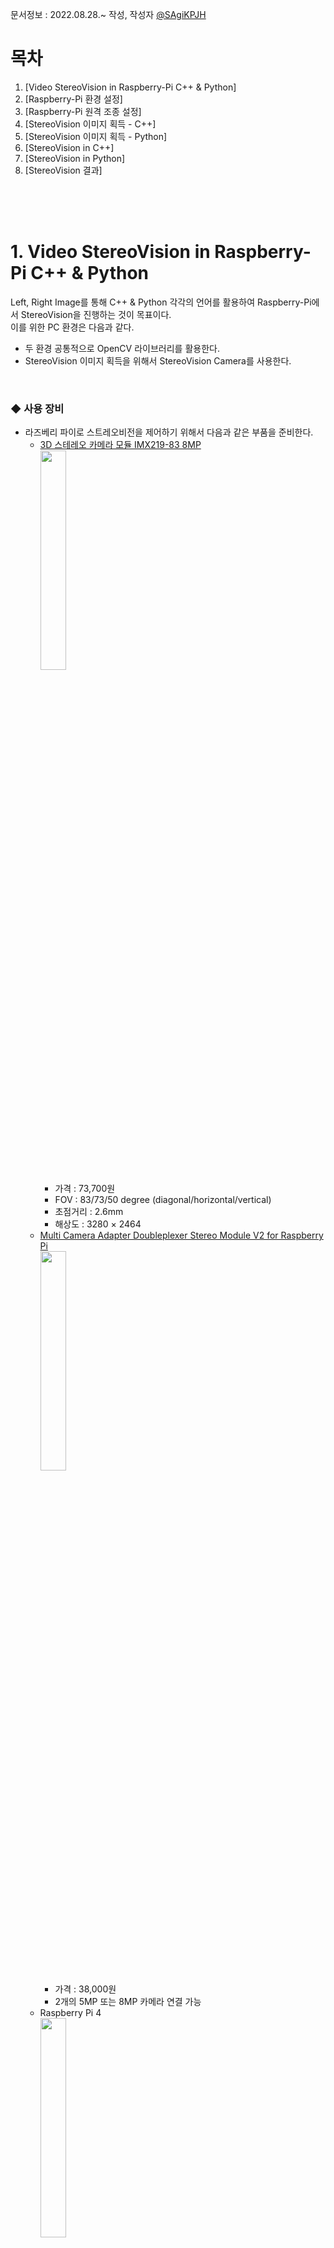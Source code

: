 문서정보 : 2022.08.28.~ 작성, 작성자 [@SAgiKPJH](https://github.com/SAgiKPJH)

# 목차
1. [Video StereoVision in Raspberry-Pi C++ & Python]
2. [Raspberry-Pi 환경 설정]
3. [Raspberry-Pi 원격 조종 설정]
4. [StereoVision 이미지 획득 - C++]
5. [StereoVision 이미지 획득 - Python]
6. [StereoVision in C++]
7. [StereoVision in Python]
8. [StereoVision 결과]

<br><br><br>

# 1. Video StereoVision in Raspberry-Pi C++ & Python

Left, Right Image를 통해 C++ & Python 각각의 언어를 활용하여 Raspberry-Pi에서 StereoVision을 진행하는 것이 목표이다.  
이를 위한 PC 환경은 다음과 같다.  
- 두 환경 공통적으로 OpenCV 라이브러리를 활용한다.
- StereoVision 이미지 획득을 위해서 StereoVision Camera를 사용한다.

<br>

### ◆ 사용 장비

- 라즈베리 파이로 스트레오비전을 제어하기 위해서 다음과 같은 부품을 준비한다.
  - [3D 스테레오 카메라 모듈 IMX219-83 8MP](https://www.devicemart.co.kr/goods/view?no=13008080)  
    <img src="https://user-images.githubusercontent.com/66783849/187056296-254ea736-2c20-41d9-82d6-f4c9b4f71b63.png" width="30%">
    - 가격 : 73,700원
    - FOV : 83/73/50 degree (diagonal/horizontal/vertical)
    - 초점거리 : 2.6mm
    - 해상도 : 3280 × 2464
  - [Multi Camera Adapter Doubleplexer Stereo Module V2 for Raspberry Pi](https://www.devicemart.co.kr/goods/view?no=12231996)  
    <img src="https://user-images.githubusercontent.com/66783849/187056476-c0e7b858-d937-4c69-a62d-3a5ad0cdd741.png" width="30%">
    - 가격 : 38,000원
    - 2개의 5MP 또는 8MP 카메라 연결 가능
  - Raspberry Pi 4  
    <img src="https://user-images.githubusercontent.com/66783849/187056546-f6e57380-7b9f-4fbc-8552-96f0d3610119.png" width="30%">
    - 80,000원
    - 용량 4GB
    - [참고 사이트](https://www.devicemart.co.kr/goods/view?no=12234534)
  - 라즈베리 파이 microSD Card
  - [라즈베리파이 화면 모니터(5인치 800x480 HDMI LCD 모니터)](https://www.devicemart.co.kr/goods/view?no=1382229)
    - 가격 : 48,000원
    - 해상도 : 800x400 (5인치)
  - 모니터 전원 어댑터 및 라즈베리파이 전원 어댑터 (Micro-USB 5P타입,  USB C타입)
    - 가격 : 5,800원 * 2
    - 정격 출력 : DC 5V 4A
  - 케이블(microHDMI to HDMI)
    - 가격 : 3,000원

<br><br><br>


# 2. Raspberry-Pi 환경설정

- 라즈베리 파이를 실행시키기 위해서는, 준비한 micro-SD카드에 Raspberry-Pi의 OS를 설치한다.
  1. [라즈베리 홈페이지](https://www.raspberrypi.com/software/)로 이동한다.
  2. [Download for Windows](https://downloads.raspberrypi.org/imager/imager_latest.exe)를 눌러 imager를 설치한다.
  3. Raspberry Pi Imager를 실행하여 저장소 선택 후 운영체제(Raspberry-Pi OS FULL(32-BIT))를 선택한다.
     <img src="https://user-images.githubusercontent.com/66783849/194845184-58765031-2643-4d51-ada9-581398405b0d.png" width="60%">  
  4. 쓰기 버튼을 눌러 OS를 설치한다. 쓰기가 완료되었다는 창이 나오면 sd카드를 뺀다.
     <img src="https://user-images.githubusercontent.com/66783849/194847248-0b3d6b3d-134d-464a-b493-5b16c720f9a7.png" width="60%">  
  5. 이후 micro SD카드를 연결하여 raspberry-Pi를 킨다.  
     <img src="https://user-images.githubusercontent.com/66783849/194858561-c4af5380-2209-4970-8c45-825c17583e2d.png" width="60%">  
  6. 각종 설정 이후 Rspberry-Pi를 재시작 한다. 다음과 같은 화면이 나타나면, 성공이다.
     <img src="https://user-images.githubusercontent.com/66783849/194889251-6c6db724-4e51-4560-aa4a-48a5d71c15b9.png" width="60%">  
- 한국어가 깨진 상태이면 다음과 같이 설정한다. 또한 한글 입력도 가능하도록 설정한다.
  1. 다음과 같이 터미널(<kbd>Ctrl</kbd>+<kbd>Alt</kbd>+<kbd>T</kbd>)을 열고 명령창을 실행한다.
  2. 다음 명령어를 입력한다.
     ```bash
     sudo apt install fonts-unfonts-core   # 한글 폰트 설치

     # 경우에 따라 apt-get 기반일 수 있다.
     sudo apt-get install fonts-unfonts-core   # 한글 폰트 설치
     ```
  3. 왼쪽 상단 라즈베리 파이 아이콘 > Preferences -> Raspberry pi Configuration 실행 -> Localisation -> Set Locale... -> Language, Character Set을 각각 ko(Korean), UTF-8로 선택 되어있는지 확인한다.
  4. 한국어 입력을 위해서 다음과 같이 명령어를 입력한다.
     ```bash
     sudo apt install ibus-hangul
     sudo apt install fonts-unfonts-core

     # 경우에 따라 apt-get 기반일 수 있다.
     sudo apt-get install ibus-hangul
     sudo apt-get install fonts-unfonts-core
     ```
  5. 라즈베리파이 Reboot를 하여 한글이 잘 나타나는지 확인한다.  
     <img src="https://user-images.githubusercontent.com/66783849/194889663-b416b717-6f43-475e-a389-ccb6fee2d22d.png" width="40%">

<br><br><br>

# 3. Raspberry-Pi 원격 조종 설정

- 라즈베리 파이를 원격으로 조종하기 위한 설정을 진행한다.
  1. 왼쪽 상단 라즈베리 파이 아이콘 > Preferences -> Raspberry pi Configuration 실행 -> Interfaces -> SSH -> Enable 선택
  2. 터미널 창에 들어가 다음 명령어를 입력한다.
     ```bash
     sudo apt install xrdp   # 원격 데스크톱 연결
     
     # 경우에 따라 apt-get 기반일 수 있다.
     sudo apt-get install xrdp
     ```
  3. 이후 터미널에 다음 명령어를 입력하여 IP주소를 확인한다.
     ```bash
     hostname -I
     ```
     결과
     ```bash
     192.168.0.69
     ```
  4. 원격 데스크톱에서 연결할 컴퓨터에서 "원격 데스크톱"을 실행한다.  
     <img src="https://user-images.githubusercontent.com/66783849/194879592-e5a59d93-3c8e-470e-b41e-6b8de34cc57b.png" width="50%">  
     IP 주소를 입력 후 "옵션 표시(O)"를 클릭하여 자세한 사항을 설정한다.  
     <img src="https://user-images.githubusercontent.com/66783849/194879459-bd7fb4b5-f5cd-4927-aeb1-d2cdbc8968f8.png" width="50%">  
  5. 원격 데스크톱 연결할 대상에 Raspberry-Pi 사용자 이름을 넣는다.
  6. 이후 연결을 눌러 비밀번호를 눌러 원격 접속이 됨을 확인한다.  
     <img src="https://user-images.githubusercontent.com/66783849/194880213-dd565dcf-edc1-4b5b-b84c-fcda5bf98df2.png" width="50%">  
     [‼만일 실패하거나 이상이 있을 경우 30초 정도가 지난 뒤에 나타나니, 기다려보자]
- 다음 에러와 같이 한 아이디로 여러 기기에서 동시 접속불가능한 경우 유저 아이디를 만든다.  
  <img src="https://user-images.githubusercontent.com/66783849/194885388-6adf58c6-dde0-404d-b699-6389cad8d55c.png" width="40%">  
  1. 다음 명령어를 터미널에 입력하여 아이디를 만든다.
     ```bash
     sudo adduser sagijju
     ```
     이후 패스워드 및 다양한 정보를 추가하여 아이디를 만든다.
  2. 새로 생성된 아이디로 원격데스크톱에 접속한다.
- 다음과 같이 접속에 성공한 화면을 확인한다.  
  <img src="https://user-images.githubusercontent.com/66783849/194887254-3d7cd188-88cf-4e80-bf85-a2c614cf8694.png" width="70%">  



<br><br><br>

# 4. StereoVision 이미지 획득

- StereoVision 이미지를 획득하기 위해서 StereoVision Camera를 통해 이미지를 획득할 수 있도록 한다.
- 3D 스테레오 카메라 모듈 IMX219-83 8MP을 Raspberry Pi와 연결하여 카메라 이미지를 획득해본다.
- 모듈에 대한 자세한 사용 방법을 [Arducam에서 제공하는 pdf](https://www.uctronics.com/download/Amazon/B016601.pdf)를 통해 확인한다.
- 또는 Arducam에서 제공하는 [ArduCAM Github](https://github.com/ArduCAM/RaspberryPi/tree/master/Multi_Camera_Adapter/Multi_Adapter_Board_2Channel_uc444) Tutorial을 확인한다.

<br>

## 스트레오 카메라 연결 및 환경설정

1. 왼쪽 상단 라즈베리 파이 아이콘 > Preferences -> Raspberry pi Configuration 실행 -> Interfaces -> I2C: -> Enable 선택  
   - 이는 StereoVision 카메라 분배기가 I2C 통신을 하기 때문에 설정한다.  
  <img src="https://user-images.githubusercontent.com/66783849/194901722-965a700f-0603-4227-809c-93445b2d7094.png" width="300">  
2. 스트레오 비전 카메라를 라즈베리 파이에 연결한다.  
  <img src="https://user-images.githubusercontent.com/66783849/194897502-83c679e8-787d-4e5c-86ca-5f9becd3ce18.png" width="300">  
3. 다음과 같이 명령어를 입력한다.   
   ```bash
   git clone https://github.com/ArduCAM/RaspberryPi.git
   ```

### Terminal 방법

1. 다음과 같이 Terminal에 입력한다.
   ```bash
   cd /tmp
   wget https://project-downloads.drogon.net/wiringpi-latest.deb
   sudo dpkg -i wiringpi-latest.deb
   ```
2. 다음과 같이 스크립트를 실행한다.
   ```bash
   cd ~
   cd RaspberryPi/Multi_Camera_Adapter/Multi_Adapter_Board_2Channel_uc444/shell
   sudo chmod +x pi_cam_uc444.sh
   sudo ./pi_cam_uc444.sh
   ```
3. 다음과 같이 Demo를 실행한다.
   ```bash
   sudo ./pi_cam_uc444.sh
   ```
- 이를 통해 카메라의 인식 여부를 확인한다.  
  <img src="https://user-images.githubusercontent.com/66783849/195839241-978dc7e7-d964-4faa-8dd3-6c8f4ff6f893.png" height="400"> <img src="https://user-images.githubusercontent.com/66783849/195839071-c83f249b-7b8d-4786-8be0-c348f479080a.png" height="400">  
  <img src="https://user-images.githubusercontent.com/66783849/195847108-d9ed1b17-6278-4fe3-ab00-9193d743b946.png" width="350">
  ```bash
  > cd ~
  > cd RaspberryPi/Multi_Camera_Adapter/Multi_Adapter_Board_2Channel_uc444/shell
  > sudo chmod +x pi_cam_uc444.sh
  > sudo ./pi_cam_uc444.sh
  
  [sudo] sagijju의 암호: # 암호 입력
  
  Choose camera A
  No protocol specified
  Preview window unavailable
  [0:01:36.107728611] [2251]  INFO Camera camera_manager.cpp:293 libcamera v0.0.0+3866-0c55e522
  [0:01:36.153081243] [2252]  WARN RPI raspberrypi.cpp:1258 Mismatch between Unicam and CamHelper for embedded data usage!
  [0:01:36.154023661] [2252]  INFO RPI raspberrypi.cpp:1374 Registered camera /base/soc/i2c0mux/i2c@1/imx219@10 to Unicam device /dev/media3 and ISP device /dev/media1
  [0:01:36.154684637] [2251]  INFO Camera camera.cpp:1035 configuring streams: (0) 1640x1232-YUV420
  [0:01:36.155054134] [2252]  INFO RPI raspberrypi.cpp:761 Sensor: /base/soc/i2c0mux/i2c@1/imx219@10 - Selected sensor format: 1640x1232-SBGGR10_1X10 - Selected unicam format: 1640x1232-pBAA
  [0:01:41.301627280] [2251]  INFO Camera camera.cpp:1035 configuring streams: (0) 3280x2464-YUV420 (1) 3280x2464-SBGGR10_CSI2P
  [0:01:41.306439326] [2252]  INFO RPI raspberrypi.cpp:761 Sensor: /base/soc/i2c0mux/i2c@1/imx219@10 - Selected sensor format: 3280x2464-SBGGR10_1X10 - Selected unicam format: 3280x2464-pBAA
  Still capture image received
  
  Choose Camera B
  No protocol specified
  Preview window unavailable
  [0:01:42.070916110] [2264]  INFO Camera camera_manager.cpp:293 libcamera v0.0.0+3866-0c55e522
  [0:01:42.099557730] [2265]  WARN RPI raspberrypi.cpp:1258 Mismatch between Unicam and CamHelper for embedded data usage!
  [0:01:42.100621502] [2265]  INFO RPI raspberrypi.cpp:1374 Registered camera /base/soc/i2c0mux/i2c@1/imx219@10 to Unicam device /dev/media3 and ISP device /dev/media1
  [0:01:42.101433460] [2264]  INFO Camera camera.cpp:1035 configuring streams: (0) 1640x1232-YUV420
  [0:01:42.102049494] [2265]  INFO RPI raspberrypi.cpp:761 Sensor: /base/soc/i2c0mux/i2c@1/imx219@10 - Selected sensor format: 1640x1232-SBGGR10_1X10 - Selected unicam format: 1640x1232-pBAA
  [0:01:47.254229385] [2264]  INFO Camera camera.cpp:1035 configuring streams: (0) 3280x2464-YUV420 (1) 3280x2464-SBGGR10_CSI2P
  [0:01:47.256323988] [2265]  INFO RPI raspberrypi.cpp:761 Sensor: /base/soc/i2c0mux/i2c@1/imx219@10 - Selected sensor format: 3280x2464-SBGGR10_1X10 - Selected unicam format: 3280x2464-pBAA
  Still capture image received
  Test OK
  ```

<br>

### Python version (RaspberryPi Direct Display)

- 이 방법은 실시간으로 카메라 영상을 받을 수 있지만, 원격데스크톱과 같은 연결에서는 확인이 어렵다. 떄문에 RaspberryPi를 직접 연결한 모니터에서 테스트해본다.
1. OpenCV Library를 다운받는다.
   ```Bash
   sudo apt install -y python3-libcamera python3-kms++
   sudo apt install -y python3-prctl libatlas-base-dev ffmpeg libopenjp2-7 python3-pip
   pip3 install numpy --upgrade
   pip3 install picamera2
   ```
2. 컴파일 및 실행한다.
   ```bash
   cd ~
   cd RaspberryPi/Multi_Camera_Adapter/Multi_Adapter_Board_2Channel_uc444
   make
   python arducam_multi_adapter_uc444.py
   ```
3. For the use of remote control terminals, first specify the location of the image display
   ```Bash
   export DISPLAY=:0
   python arducam_multi_adapter_uc444.py
   ```
4. For users who directly operate locally
   ```Bash
   python arducam_multi_adapter_uc444.py
   ```
3. 다음과 같이 데모창이 나타나는지 확인한다.
- [‼ 오류 qt.qpa.xcb: could not connect to display :0]
  - 원격데스크톱의 경우, 연결이 어렵다.
  - ssh를 통해 연결하면 디스플레이 창을 window에 띄우는게 가능한데, 자세한건 다음 사이트를 참고한다.  
<img src="https://user-images.githubusercontent.com/66783849/195968466-3d5781d2-2925-46da-93d5-aac7e5173ebf.png" width="250">

<br><br>

## RaspberryPi C++, Python 실행

- RaspberryPi에서 C++, Python을 컴파일하고 실행해본다.

### C++ on RaspberryPi

- RaspberryPi에서 폴더를 열어 hello.cpp라는 파일을 만든 후 아래와 같이 작성한다.
  ```cpp
  #include <iostream>
  using namespace std;
  
  int main()
  {
     cout << "Hello RaspberryPi in C++" << endl;
     return 0;
  }
  ```
  <img src="https://user-images.githubusercontent.com/66783849/195969413-dbc2bead-4dbc-4595-916c-9975f51646c5.png" width="350">
- Terminal로 hello.cpp 를 만든 폴더 위치로 이동한 다음 다음과 같이 명령어를 입력한다.
  ```bash
  g++ -o hello hello.cpp
  ```
- 이후 만들어진 hello를 실행한다.
  ```bash
  ./hello
  ```
  <img src="https://user-images.githubusercontent.com/66783849/195969449-d520493f-e76a-469a-a7d1-680820b4e178.png" width="350">
- 참조 : [Getting Started with C++ on Raspberry Pi (Guide & examples)](https://raspberrytips.com/use-c-on-raspberry-pi/)

<br>

### Python on RaspberryPi

- Python은 커맨드로 작성이 가능하다. (또는 vi로 문서를 만든 후 실행시킨다)
- <kbd>Ctrl</kbd>+<kbd>D</kbd>를 통해 빠져나온다.
  ```bash
  $ python
  
  Python 3.9.2 (default, Mar 12 2021, 04:06:34) 
  [GCC 10.2.1 20210110] on linux
  Type "help", "copyright", "credits" or "license" for more information.
  >>> print("hello")
  hello
  >>>
  ```
  <img src="https://user-images.githubusercontent.com/66783849/195969530-f65812c9-be86-47ed-8fa9-572909f24596.png" width="400">
- 하지만 문서로 작성하여 보다 편하고 빠르게 작업한다.
- RaspberryPi에서 폴더를 열어 hello.py라는 파일을 만든 후 아래와 같이 작성한다.
  ```python
  print("Hello, RaspberryPI in Python")
  ```
  <img src="https://user-images.githubusercontent.com/66783849/195969621-e12ac22d-cf12-4661-b4cc-8e85945a1b52.png" width="350">
- Terminal로 hello.py 를 만든 폴더 위치로 이동한 다음 다음과 같이 명령어를 입력한다.
  ```bash
  $ python hello.py

  Hello, RaspberryPI in Python
  ```
  <img src="https://user-images.githubusercontent.com/66783849/195969660-356ccc06-6079-476b-afc4-2cb7e9fa6e0d.png" width="350">
- 참조 : [[라즈베리파이] 라즈비안 안에서 python 사용하기](https://m.blog.naver.com/dokkosam/221868691692)

<br><br>

## StereoVision 이미지 획득 - C++

- StereoVision의 이미지를 획득하기 위해서 기존에 진행했었던 C++, Python 코드를 GitClone하여 받아 참고하면서 만든다.
- 이때 코드는 사진을 변환하는 예제이기 때문에, 영상을 출력하는 예제로 변환하는 작업을 진행한다.

### C++ 기본

- RaspberryPi C++ 코드를 다음과 같이 작성한다.  
- 우선, 다양한 StereoVision 기법이 존재하기에, 입력별로 다른 기법이 진행될 수 있도록 다음과 같이 구성한다.
  ```cpp
  // get_argv_test.cpp

  #include <iostream>
  using namespace std;
    
  int main(int argc, char *argv[])
  {
     cout << "Hello RaspberryPi in C++" << endl;
     cout << argv[1] << endl;
     return 0;
  }
  
  // g++ -o get_argv_test "get_argv_test.cpp"
  // ./get_argv_test hello
  ```
  <img src="https://user-images.githubusercontent.com/66783849/195970125-a9012221-14d9-4b83-883f-f6b3d4607fe8.png" width="350">

<br>

### C++ OpenCV

- OpenCV를 CPP로 연동하기 위해서 다음과 같이 Linux에서 OpenCV를 구현하는 것을 활용한다.
- 다음과 같이 기본적인 환경을 설정한다. (C++ 컴파일러, git, CMake, make 등등)
  ```bash
  sudo apt install -y g++ cmake make git libgtk2.0-dev pkg-config
  ```
- [opencv git 주소](https://github.com/opencv/opencv)로 가서 git 링크를 받아온다.
- 이후 git clone을 진행한다.
  - 이때, 붙여넣기는 <kbd>Ctrl</kbd>+<kbd>Shift</kbd>+<kbd>V</kbd>를 활용한다.
  ```bash
  cd ~ && git clone https://github.com/opencv/opencv.git
  ```
- Build the source 공간을 만든다.
  ```bash
  mkdir -p build && cd build
  ```
- OpneCV를 컴파일(cmake)한다.
  ```bash
  cmake ../opencv
  make -j4
  # 상당히 오래 걸린다.
  # 만일 opencv 내부의 디렉토리의 빌드가 오래걸린다면, 디렉토리를 제외시키고(다른데 옮겨놓자) 다시빌드한다.
  ```
  <img src="https://user-images.githubusercontent.com/66783849/195997441-48e58c1d-05ef-4cb0-ac76-ee75dfb87fb4.png" width="450">
- OpenCV Package를 Install한다.
  ```bash
  sudo make install
  ```
  <img src="https://user-images.githubusercontent.com/66783849/196418075-cd29f8cf-7e9b-4cbd-a7c2-bfac2aac11d5.png" width="450">  
  <img src="https://user-images.githubusercontent.com/66783849/196418121-1575d2bd-bb78-43c5-9c02-b0c6d95a3d12.png" width="450">
- "/usr/local/include/opencv4"에 opencv4가 설치됨을 확인한다.  
  <img src="https://user-images.githubusercontent.com/66783849/196419175-c0f16a67-be48-4b53-8b1c-0bfed890b8b9.png" width="450">
- Test는 다음과 같이 진행한다.
  ```bash
  # Test를 진행할 폴더를 구성한다.
  mkdir test && cd test
  
  # cpp 문서를 만든다. (nano 또는 vi 사용)
  nano DisplayImage.cpp
  ```
- DisplayImage.cpp에 다음 내용을 <kbd>Ctrl</kbd>+<kbd>Shift</kbd>+<kbd>V</kbd>를 통해 넣는다.
  ```cpp
  #include <opencv2/opencv.hpp>
  #include <stdio.h>
  using namespace cv;
  int main(int argc, char** argv)
  {
      if (argc != 2) {
          printf("usage: DisplayImage.out <Image_Path>\n");
          return -1;
      }
      Mat image;
      image = imread(argv[1], 1);
      if (!image.data) {
          printf("No image data \n");
          return -1;
      }
      namedWindow("Display Image", WINDOW_AUTOSIZE);
      imshow("Display Image", image);
      waitKey(0);
      return 0;
  }
  ```
- 그리고 다음 CMakeLists.txt를 만들어 다음과 같은 내용을 넣는다.
  ```bash
  nano CMakeLists.txt
  ```
  ```bash
  cmake_minimum_required(VERSION 2.8)
  project( DisplayImage )
  find_package( OpenCV REQUIRED )
  include_directories( ${OpenCV_INCLUDE_DIRS} )
  add_executable( DisplayImage DisplayImage.cpp )
  target_link_libraries( DisplayImage ${OpenCV_LIBS} )
  ```
- 그리고 이어서 cmake를 통해 빌드 파일을 생성한다.
  ```bash
  cmake .
  ```
  <img src="https://user-images.githubusercontent.com/66783849/196420932-4652fdd3-1d13-44c7-bbdf-91afbeba4ec9.png" width="350">
- 마지막으로 다음 명령으로 make를 사용하여 프로그램을 빌드한다.
  ```bash
  make
  ```
  <img src="https://user-images.githubusercontent.com/66783849/196421477-da7b21fa-d9e7-4758-9f0e-b993cad0b78c.png" width="450">
- 다음 명령을 통해 이미지 띄우는 테스트를 해본다.
  ```bash
  ./DisplayImage path_of_the_image

  # 예
  ./DisplayImage path_of_the_image
  ```
- 참조
  - [How to Install opencv in C++ on Linux?](https://www.geeksforgeeks.org/how-to-install-opencv-in-c-on-linux/)



<br>

### pi_cam_uc444.sh 분석

- pi_cam_uc444.sh의 내용은 다음과 같다.
  ```bash
  #!/bin/sh
  raspi-gpio set 4 op # GPIO 4 OUTPUT
  raspi-gpio set 17 op # GPIO 17 OUTPUT
  i2cset -y 1 0x70 0x00 0x01 # I2C 통신 - 0x70에 0x00 0x01 전송
  # i2cset
  # i2cset은 I2C 버스를 통해 볼 수 있는 레지스터를 설정하는 프로그램
  # -y 대화식 모드를 비활성화
  # 1 : 스캔할 I2C 버스의 번호 또는 이름
  # 0x70 : 버스의 칩 주소를 지정
  # 0x00 : 쓸 칩의 주소를 지정
  # 0x01 : 지정된 경우 칩의 해당 위치에 쓸 값
  raspi-gpio set 17 dl #set the gpio17 low
  raspi-gpio set  4 dl #set the gpio4 low
  echo "Choose camera A"
  libcamera-still -o camera1.jpg # 촬영 (기본 5초뒤 촬영)
  i2cset -y 1 0x70 0x00 0x02
  raspi-gpio set 17 dl #set the gpio17 low
  raspi-gpio set  4 dh #set the gpio4 high
  echo "Choose Camera B"
  libcamera-still -o camera2.jpg
  echo "Test OK"
  ```
- 이를 다음과 같이 축약할 수 있다.
  ```bash
  #!/bin/sh
  raspi-gpio set 4 op dl
  raspi-gpio set 17 op dl
  i2cset -y 1 0x70 0x00 0x01 
  echo "Choose camera A"
  libcamera-still -t 1 -o camera1.jpg # 0.001초뒤 촬영
  i2cset -y 1 0x70 0x00 0x02
  raspi-gpio set  4 dh #set the gpio4 high
  echo "Choose Camera B"
  libcamera-still -t 1 -o camera2.jpg
  echo "Test OK"
  ```

<br>

### C++ OpenCV 활용한 영상 출력


<br><br>


## StereoVision 이미지 획득 - Python

<br>

### arducam_multi_adapter_uc444.py 분석

- python에서 실시간 영상에 대해서 필요한 부분만 추려내면 다음과 같다.
  ```python
  import numpy as np
  from picamera2 import Picamera2
  from PyQt5.QtGui import QImage,QPixmap
  from PyQt5.QtCore import QThread,Qt
  import RPi.GPIO as gp
  import time
  import os
  
  width = 320
  height = 240 
  
  adapter_info = {  
      "A" : {   
          "i2c_cmd":"i2cset -y 10 0x70 0x00 0x01",
          "gpio_sta":[0,0],
      }, "B" : {
          "i2c_cmd":"i2cset -y 10 0x70 0x00 0x02",
          "gpio_sta":[1,0],
      }
  }
  picam2 = Picamera2()
  
  class WorkThread(QThread):
  
      def __init__(self):
          super(WorkThread,self).__init__()
          gp.setwarnings(False)
          gp.setmode(gp.BOARD)
          gp.setup(7, gp.OUT)
          gp.setup(11, gp.OUT)
  
      def select_channel(self,index):
          channel_info = adapter_info.get(index)
          if channel_info == None:
              print("Can't get this info")
          gpio_sta = channel_info["gpio_sta"] # gpio write
          gp.output(7, gpio_sta[0])
          gp.output(11, gpio_sta[1])
  
      def init_i2c(self,index):
          channel_info = adapter_info.get(index)
          os.system(channel_info["i2c_cmd"]) # i2c write
  
      def run(self):
          global picam2
          flag = False
          for item in {"A","B"}:
              try:
                  self.select_channel(item)
                  self.init_i2c(item)
                  time.sleep(0.5) 
                  picam2.close()
                  print("init1 "+ item)
                  picam2 = Picamera2()
                  picam2.configure(picam2.create_still_configuration(main={"size": (320, 240),"format": "BGR888"},buffer_count=2)) 
                  picam2.start()
                  picam2.set_controls({"AeEnable":False,"ExposureTime":30000,"AnalogueGain":6})
                  time.sleep(2)
                  picam2.capture_array("main",wait=True)
                  time.sleep(0.1)
              except Exception as e:
                  print("except: "+str(e))
  
          while True:
              for item in {"A","B"}:
                  self.select_channel(item)
                  time.sleep(0.02)
                  try:
                      buf = picam2.capture_array("main",wait=True)
                      buf = picam2.capture_array("main",wait=True)
                      cvimg = QImage(buf, width, height,QImage.Format_RGB888)
                      pixmap = QPixmap(cvimg)
                      if item == 'A':
                          image_label.setPixmap(pixmap)
                      elif item == 'B':
                          image_label2.setPixmap(pixmap)
                  except Exception as e:
                      print("capture_buffer: "+ str(e))
  
  layout_h = QHBoxLayout()
  layout_h1= QHBoxLayout()
  image_label = QLabel()
  image_label2 = QLabel()
  
  work = WorkThread()
  
  if __name__ == "__main__":
      image_label.setFixedSize(320, 240)
      image_label2.setFixedSize(320, 240)
  
      layout_h.addWidget(image_label)    
      layout_h.addWidget(image_label2)
  
      work.start()
      
      app.exec()
      work.quit()
      picam2.close()
  ```
- 위 코드를 간단히 추리면 다음과 같다.
  ```python

  adapter_info = {  
      "A" : {   
          "i2c_cmd":"i2cset -y 10 0x70 0x00 0x01",
          "gpio_sta":[0,0],
      }, "B" : {
          "i2c_cmd":"i2cset -y 10 0x70 0x00 0x02",
          "gpio_sta":[1,0],
      }
  }

  ## raspberrypi에서 지원하는 카메라 획득 관련 객체
  picam2 = Picamera2()
  
  ## GPIO 7, 11을 OUTPUT 모드로 설정한다.
    def __init__(self):
        super(WorkThread,self).__init__()
        gp.setwarnings(False)
        gp.setmode(gp.BOARD)
        gp.setup(7, gp.OUT)
        gp.setup(11, gp.OUT)
  
  ## A번 카메라, B번 카메라에 따라 출력을 달리 한다. (00, 01) 
    def select_channel(self,index):
        ## 생략
        gp.output(7, gpio_sta[0])
        gp.output(11, gpio_sta[1])

  ## os.system을 통해 직접 cmd에 "i2cset -y 10 0x70 0x00 0x01" or "0x02"를 입력한다.
    def init_i2c(self,index):
        channel_info = adapter_info.get(index)
        os.system(channel_info["i2c_cmd"]) # i2c write

  ## Thread 실행시
    def run(self):
        global picam2
        flag = False
        for item in {"A","B"}:
            try:
                self.select_channel(item) ## GPIO 출력 설정
                self.init_i2c(item) ## i2cset 명령어 실행
                time.sleep(0.5)  ## 0.5초의 휴식기간
                picam2.close()   ## 카메라 종료
                print("init1 "+ item) 
                picam2 = Picamera2() ## 새로운 카메라 객체 선언
                picam2.configure(picam2.create_still_configuration(main={"size": (320, 240),"format": "BGR888"},buffer_count=2))  ## 카메라 속성 설정
                picam2.start() ## 카메라 시작
                picam2.set_controls({"AeEnable":False,"ExposureTime":30000,"AnalogueGain":6}) ## 카메라 제어
                time.sleep(2) ## 2ms 대기
                picam2.capture_array("main",wait=True) ## 캡쳐 테스트
                time.sleep(0.1) ## 0.1ms 대기
            except Exception as e:
                print("except: "+str(e))

        while True: ## 반복문 돌입
            for item in {"A","B"}:
                self.select_channel(item) ## GPIO 출력 설정
                time.sleep(0.02) ## 0.02초 휴식
                try:
                    buf = picam2.capture_array("main",wait=True) ## 이미지 가져오기 (캡쳐)
                    buf = picam2.capture_array("main",wait=True)
                    cvimg = QImage(buf, width, height,QImage.Format_RGB888) ## 이미지 QImage로 변환
                    pixmap = QPixmap(cvimg) ## Qimage를 QPixamap으로 전달
                    if item == 'A':
                        image_label.setPixmap(pixmap) ## A 카메라의 경우, 1번 화면에 출력
                    elif item == 'B':
                        image_label2.setPixmap(pixmap) ## B 카메라의 경우, 2번 화면에 출력
                except Exception as e:
                    print("capture_buffer: "+ str(e))
  ```
- raspberr pi에서 opencv를 설치하기 위해 다음과 같은 과정을 거친다.
  - opnecv를 설치하기 위해 sudo가 없으면 메인 계정에는 설치가 안된다.
  - 하지만 sudo pip install은 위험하다. [Sudo pip install은 안돼요!](https://medium.com/@chullino/sudo-%EC%A0%88%EB%8C%80-%EC%93%B0%EC%A7%80-%EB%A7%88%EC%84%B8%EC%9A%94-8544aa3fb0e7)
  - sudo없이 python을 실행하면, 메인 계정이 아닌 경우, RPi를 활용할 수 없다.
  - 하지만 sudo와 함께 python을 실행하면 opencv를 활용할 수 없다.
  - 따라서 user 계정에 root 권한을 주어 RPi 문제를 해결하고, opencv를 활용해보자.
  ```bash
  # 원격 연결이 아닌경우, 생략
  id ## 내 계정의 상태 알아보기
  sudo vi /etc/group # Group 설정
  ```
  ```bash
  # 원격 연결이 아닌경우, 생략
  # i2c, gpio 뒤에 username을 추가한다. (예-juhyung1021, sagijju)
  sudo:x:998:juhyung1021,sagijju
  audio:x:998:juhyung1021,sagijju
  video:x:998:juhyung1021,sagijju ## ssh 원격접근이 조금 느려진다
  i2c:x:998:juhyung1021,sagijju
  gpio:x:997:juhyung1021,sagijju
  ```
  - 다음과 같이 계정의 접근 권한을 추가를 한다.
  ```bash
  sudo -i
  # super user 리스트에 들어가기
  sudo vi /etc/sudoers

  # User Privilege specification 에 다음과 같이 작성한다.
  root      ALL=(ALL:ALL) ALL
  username  ALL=(ALL:ALL) NOPASSWD: ALL # super user로 등록
  # esc 및 ":wq!"를 입력 후 저장한다.
  ```
  - 이어서 opencv를 설치 및 실행한다.
  ```bash
  # sudo pip install opencv-python
  # root에서 실행
  # pip install opencv-contrib-python ## 메인 계정의 경우
  pip install opencv-python
  # 조금 시간이 걸린다.
  # 이후 python3를 입력후 impoty cv2를 통해 정상작동하는지 확인한다.
  ```
- picamera2 캡쳐 이미지 값을 mat로 변환하여 가져오는 방식을 알아보면 다음과 같다.
  ```python
  import cv2
  image = picam2
  image = cv2.cvtColor(image, cv2.COLOR_BGR2RGB)
  cv2.imshow('image', image)
  key = cv2.waitKey(1) & 0xff
  if key == 27 :
    break
  ```
- 필요한 내용만 추려서 다음과 같이 실행할 수 있다.
  ```python
  import numpy as np
  from picamera2 import Picamera2
  import RPi.GPIO as gp
  import time
  import os
  import cv2
  
  adapter_info = {  
    "A" : {   
        "i2c_cmd":"i2cset -y 10 0x70 0x00 0x01",
        "gpio_sta":[0,0],
    }, "B" : {
        "i2c_cmd":"i2cset -y 10 0x70 0x00 0x02",
        "gpio_sta":[1,0],
    }
  }

  picam2 = Picamera2() ## raspberrypi에서 지원하는 카메라 획득 관련 객체
  
  ## GPIO 7, 11을 OUTPUT 모드로 설정한다.
  gp.setwarnings(False)
  gp.setmode(gp.BOARD)
  gp.setup(7, gp.OUT)
  gp.setup(11, gp.OUT)

  ## A번 카메라, B번 카메라에 따라 출력을 달리 한다. (00, 01) 
  def select_channel(index):
      channel_info = adapter_info.get(index)
      gpio_sta = channel_info["gpio_sta"] # gpio write
      gp.output(7, gpio_sta[0])
      gp.output(11, gpio_sta[1])

  ## os.system을 통해 직접 cmd에 "i2cset -y 10 0x70 0x00 0x01" or "0x02"를 입력한다.
  def init_i2c(index):
      channel_info = adapter_info.get(index)
      os.system(channel_info["i2c_cmd"]) # i2c write

  ## Thread 실행시
  def run():
      global picam2
      flag = False
      for item in {"A","B"}:
          try:
              select_channel(item) ## GPIO 출력 설정
              init_i2c(item) ## i2cset 명령어 실행
              time.sleep(0.5)  ## 0.5초의 휴식기간
              picam2.close()   ## 카메라 종료
              print("init1 "+ item) 
              picam2 = Picamera2() ## 새로운 카메라 객체 선언
              picam2.configure(picam2.create_still_configuration(main={"size": (320, 240),"format": "BGR888"},buffer_count=2))  ## 카메라 속성 설정
              picam2.start() ## 카메라 시작
              picam2.set_controls({"AeEnable":False,"ExposureTime":30000,"AnalogueGain":6}) ## 카메라 제어
              time.sleep(2) ## 2ms 대기
              picam2.capture_array("main",wait=True) ## 캡쳐 테스트
              time.sleep(0.1) ## 0.1ms 대기
          except Exception as e:
              print("except: "+str(e))
      while True: ## 반복문 돌입
          for item in {"A","B"}:
              select_channel(item) ## GPIO 출력 설정
              time.sleep(0.02) ## 0.02초 휴식
              try:
                  buf = picam2.capture_array("main",wait=True) ## 이미지 가져오기 (캡쳐)
                  buf = picam2.capture_array("main",wait=True)
                  buf = cv2.cvtColor(buf, cv2.COLOR_BGR2RGB)
                  if item == 'A':
                      cv2.imshow('A_image', buf)
                  elif item == 'B':
                      cv2.imshow('B_image', buf)
                  key = cv2.waitKey(1) & 0xff
                  if key == 27 :
                    break
              except Exception as e:
                  print("capture_buffer: "+ str(e))

  run()
  ```
  ```bash
  sudo python3 python_test.py
  ```

<br>

### Python 활용한 영상 출력



<br><br><br>

#

##

## 참고

- [Raspberry Pi OS 설치](https://reddb.tistory.com/188)
- Raspberry-Pi 한글 설치 (입력 설치)
  - https://andjjip.tistory.com/86
  - https://jasmine125.tistory.com/1016
- [ArduCAM Multi_Adapter_Board_2Channel_uc444 pdf](https://www.uctronics.com/download/Amazon/B016601.pdf)
- [ArduCAM Multi_Adapter_Board_2Channel_uc444 Github](https://github.com/ArduCAM/RaspberryPi/tree/master/Multi_Camera_Adapter/Multi_Adapter_Board_2Channel_uc444)